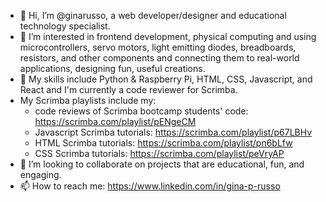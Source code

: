 - 👋 Hi, I’m @ginarusso, a web developer/designer and educational technology specialist.
- 👀 I’m interested in frontend development, physical computing and using microcontrollers, servo motors, light emitting diodes, breadboards, resistors, and other components and connecting them to real-world applications, designing fun, useful creations.
- 🌱 My skills include Python & Raspberry Pi, HTML, CSS, Javascript, and React and I'm currently a code reviewer for Scrimba.
- My Scrimba playlists include my:
  -   code reviews of Scrimba bootcamp students' code: https://scrimba.com/playlist/pENgeCM
  -   Javascript Scrimba tutorials: https://scrimba.com/playlist/p67LBHv
  -   HTML Scrimba tutorials: https://scrimba.com/playlist/pn6bLfw
  -   CSS Scrimba tutorials: https://scrimba.com/playlist/peVryAP
- 💞️ I’m looking to collaborate on projects that are educational, fun, and engaging.
- 📫 How to reach me: https://www.linkedin.com/in/gina-p-russo

<!---
ginarusso/ginarusso is a ✨ special ✨ repository because its `README.md` (this file) appears on your GitHub profile.
You can click the Preview link to take a look at your changes.
--->
